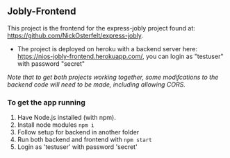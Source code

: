 ## Jobly-Frontend
This project is the frontend for the express-jobly project found at: https://github.com/NickOsterfelt/express-jobly.

  - The project is deployed on heroku with a backend server here: https://nios-jobly-frontend.herokuapp.com/, you can login as "testuser" with password "secret"

*Note that to get both projects working together, some modifcations to the backend code will need to be made, including allowing CORS.* 

### To get the app running

  1. Have Node.js installed (with npm).
  2. Install node modules 
      `npm i`
  3. Follow setup for backend in another folder
  4. Run both backend and frontend with `npm start`
  5. Login as 'testuser' with password 'secret'
